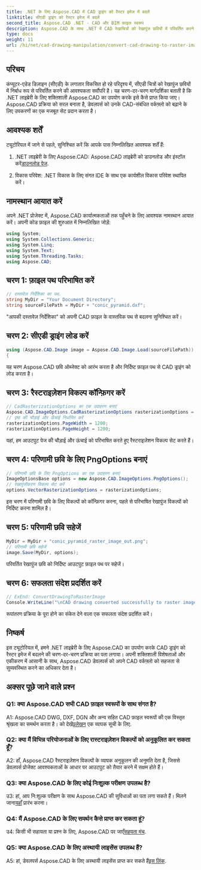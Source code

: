 ```yaml
---
title: .NET के लिए Aspose.CAD में CAD ड्राइंग को रैस्टर इमेज में बदलें
linktitle: सीएडी ड्राइंग को रैस्टर इमेज में बदलें
second_title: Aspose.CAD .NET - CAD और BIM फ़ाइल स्वरूप
description: Aspose.CAD के साथ .NET में CAD रेखाचित्रों को रेखापुंज छवियों में परिवर्तित करने की निर्बाध प्रक्रिया का अन्वेषण करें। कुशल वर्कफ़्लो अनलॉक करें और अपनी CAD परियोजनाओं को सहजता से बढ़ाएं।
type: docs
weight: 11
url: /hi/net/cad-drawing-manipulation/convert-cad-drawing-to-raster-image/
---
```

## परिचय

कंप्यूटर-एडेड डिज़ाइन (सीएडी) के लगातार विकसित हो रहे परिदृश्य में, सीएडी चित्रों को रेखापुंज छवियों में निर्बाध रूप से परिवर्तित करने की आवश्यकता सर्वोपरि है। यह चरण-दर-चरण मार्गदर्शिका बताती है कि .NET लाइब्रेरी के लिए शक्तिशाली Aspose.CAD का उपयोग करके इसे कैसे प्राप्त किया जाए। Aspose.CAD प्रक्रिया को सरल बनाता है, डेवलपर्स को उनके CAD-संबंधित वर्कफ़्लो को बढ़ाने के लिए उपकरणों का एक मजबूत सेट प्रदान करता है।

## आवश्यक शर्तें

ट्यूटोरियल में जाने से पहले, सुनिश्चित करें कि आपके पास निम्नलिखित आवश्यक शर्तें हैं:

1.  .NET लाइब्रेरी के लिए Aspose.CAD: Aspose.CAD लाइब्रेरी को डाउनलोड और इंस्टॉल करें[डाउनलोड पेज](https://releases.aspose.com/cad/net/).

2. विकास परिवेश: .NET विकास के लिए संगत IDE के साथ एक कार्यशील विकास परिवेश स्थापित करें।

## नामस्थान आयात करें

अपने .NET प्रोजेक्ट में, Aspose.CAD कार्यात्मकताओं तक पहुँचने के लिए आवश्यक नामस्थान आयात करें। अपनी कोड फ़ाइल की शुरुआत में निम्नलिखित जोड़ें:

```csharp
using System;
using System.Collections.Generic;
using System.Linq;
using System.Text;
using System.Threading.Tasks;
using Aspose.CAD;
```

## चरण 1: फ़ाइल पथ परिभाषित करें

```csharp
// दस्तावेज़ निर्देशिका का पथ.
string MyDir = "Your Document Directory";
string sourceFilePath = MyDir + "conic_pyramid.dxf";
```

"आपकी दस्तावेज़ निर्देशिका" को अपनी CAD फ़ाइल के वास्तविक पथ से बदलना सुनिश्चित करें।

## चरण 2: सीएडी ड्राइंग लोड करें

```csharp
using (Aspose.CAD.Image image = Aspose.CAD.Image.Load(sourceFilePath))
{
```

यह चरण Aspose.CAD छवि ऑब्जेक्ट को आरंभ करता है और निर्दिष्ट फ़ाइल पथ से CAD ड्राइंग को लोड करता है।

## चरण 3: रैस्टराइज़ेशन विकल्प कॉन्फ़िगर करें

```csharp
// CadRasterizationOptions का एक उदाहरण बनाएं
Aspose.CAD.ImageOptions.CadRasterizationOptions rasterizationOptions = new Aspose.CAD.ImageOptions.CadRasterizationOptions();
// पृष्ठ की चौड़ाई और ऊँचाई निर्धारित करें
rasterizationOptions.PageWidth = 1200;
rasterizationOptions.PageHeight = 1200;
```

यहां, हम आउटपुट पेज की चौड़ाई और ऊंचाई को परिभाषित करते हुए रैस्टराइज़ेशन विकल्प सेट करते हैं।

## चरण 4: परिणामी छवि के लिए PngOptions बनाएं

```csharp
// परिणामी छवि के लिए PngOptions का एक उदाहरण बनाएं
ImageOptionsBase options = new Aspose.CAD.ImageOptions.PngOptions();
// रेखापुंजीकरण विकल्प सेट करें
options.VectorRasterizationOptions = rasterizationOptions;
```

इस चरण में परिणामी छवि के लिए विकल्पों को कॉन्फ़िगर करना, पहले से परिभाषित रेखापुंज विकल्पों को निर्दिष्ट करना शामिल है।

## चरण 5: परिणामी छवि सहेजें

```csharp
MyDir = MyDir + "conic_pyramid_raster_image_out.png";
// परिणामी छवि सहेजें
image.Save(MyDir, options);
```

परिवर्तित रेखापुंज छवि को निर्दिष्ट आउटपुट फ़ाइल पथ पर सहेजें।

## चरण 6: सफलता संदेश प्रदर्शित करें

```csharp
// ExEnd: ConvertDrawingToRasterImage
Console.WriteLine("\nCAD drawing converted successfully to raster image format.\nFile saved at " + MyDir);
```

रूपांतरण प्रक्रिया के पूरा होने का संकेत देने वाला एक सफलता संदेश प्रदर्शित करें।

## निष्कर्ष

इस ट्यूटोरियल में, हमने .NET लाइब्रेरी के लिए Aspose.CAD का उपयोग करके CAD ड्राइंग को रैस्टर इमेज में बदलने की चरण-दर-चरण प्रक्रिया का पता लगाया। अपनी शक्तिशाली विशेषताओं और एकीकरण में आसानी के साथ, Aspose.CAD डेवलपर्स को अपने CAD वर्कफ़्लो को सहजता से सुव्यवस्थित करने का अधिकार देता है।

## अक्सर पूछे जाने वाले प्रश्न

### Q1: क्या Aspose.CAD सभी CAD फ़ाइल स्वरूपों के साथ संगत है?

A1: Aspose.CAD DWG, DXF, DGN और अन्य सहित CAD फ़ाइल स्वरूपों की एक विस्तृत श्रृंखला का समर्थन करता है। को देखें[प्रलेखन](https://reference.aspose.com/cad/net/) एक व्यापक सूची के लिए.

### Q2: क्या मैं विभिन्न परियोजनाओं के लिए रास्टराइज़ेशन विकल्पों को अनुकूलित कर सकता हूँ?

A2: हाँ, Aspose.CAD रैस्टराइज़ेशन विकल्पों के व्यापक अनुकूलन की अनुमति देता है, जिससे डेवलपर्स प्रोजेक्ट आवश्यकताओं के आधार पर आउटपुट को तैयार करने में सक्षम होते हैं।

### Q3: क्या Aspose.CAD के लिए कोई निःशुल्क परीक्षण उपलब्ध है?

 उ3: हां, आप नि:शुल्क परीक्षण के साथ Aspose.CAD की सुविधाओं का पता लगा सकते हैं। मिलने जाना[यहाँ](https://releases.aspose.com/) प्रारंभ करना।

### Q4: मैं Aspose.CAD के लिए समर्थन कैसे प्राप्त कर सकता हूं?

 उ4: किसी भी सहायता या प्रश्न के लिए, Aspose.CAD पर जाएँ[सहयता मंच](https://forum.aspose.com/c/cad/19).

### Q5: क्या Aspose.CAD के लिए अस्थायी लाइसेंस उपलब्ध हैं?
 
 A5: हां, डेवलपर्स Aspose.CAD के लिए अस्थायी लाइसेंस प्राप्त कर सकते हैं[इस लिंक](https://purchase.aspose.com/temporary-license/).